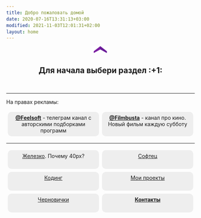 ```yaml
---
title: Добро пожаловать домой
date: 2020-07-16T13:31:13+03:00
modified: 2021-11-03T12:01:31+02:00
layout: home
---
```


<p style="text-align:center;"><img src="/assets/arrow-home.png" alt=""></p>
<h2 style="text-align:center;">Для начала выбери раздел :+1:</h2>
<br>

<style>
.drid {
	overflow: hidden; 
	flex-wrap: wrap;
	}
.grid ul {  
	//display: table;
	//flex-wrap: wrap;
	display: flex;
	flex-flow: row wrap;
	padding: 0;
	}
.grid li {
	text-align:center;
	float: left;
	box-sizing: border-box;
	width: calc(50% - 8px);
	padding: 7px 10px;
	background: #eee;
	margin: 4px; 
	list-style-type: none;
	min-height: 50px;
	//height: 5em;
	padding-left: 15px;
	padding-right: 15px;
	border-radius: 10px;
	}
</style>

---

<div class="grid" markdown="1">
На правах рекламы:

- [**@Feelsoft**](https://t.me/feelsoft) - телеграм канал с авторскими подборками программ
- [**@Filmbusta**](https://t.me/FilmsRM) - канал про кино. Новый фильм каждую субботу

---

- [Железко](./hardware/). Почему 40px?
- [Софтец](./software/)
- [Кодинг](./coding/)
- [Мои проекты](./projects/)
- [Черновички](./blog.html)
- [**Контакты**](./about.html)

</div>



